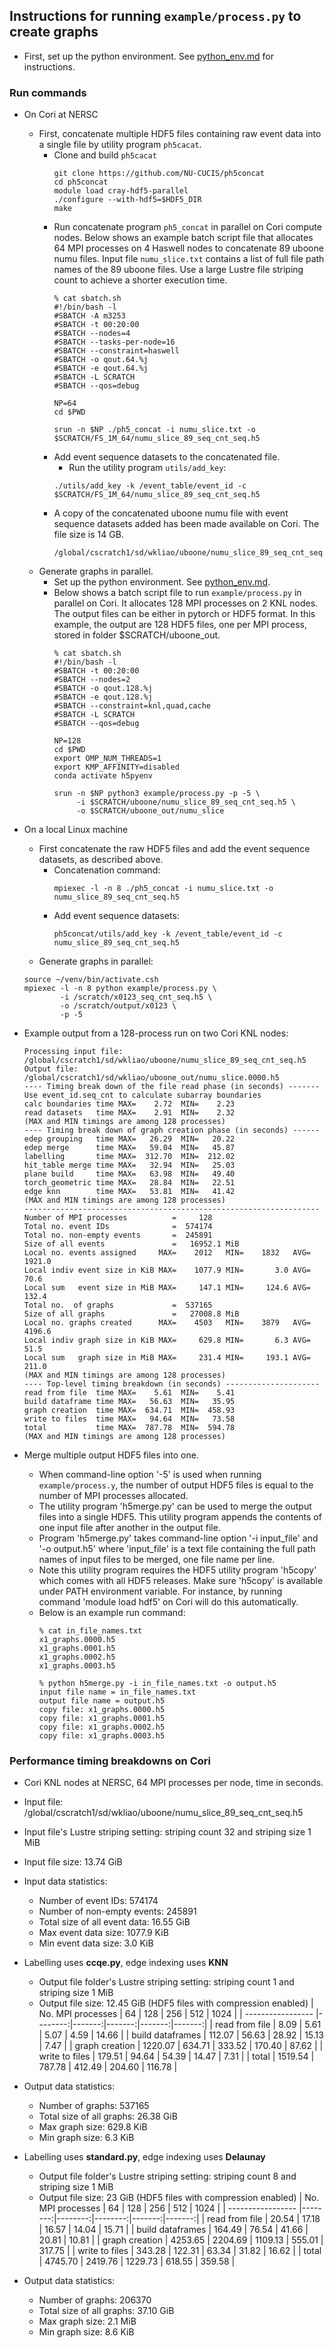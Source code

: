## Instructions for running `example/process.py` to create graphs

* First, set up the python environment. See [python_env.md](./python_env.md)
  for instructions.

### Run commands
* On Cori at NERSC
  + First, concatenate multiple HDF5 files containing raw event data into a
    single file by utility program `ph5cacat`.
    * Clone and build `ph5cacat`
      ```
      git clone https://github.com/NU-CUCIS/ph5concat
      cd ph5concat
      module load cray-hdf5-parallel
      ./configure --with-hdf5=$HDF5_DIR
      make
      ```
    * Run concatenate program `ph5_concat` in parallel on Cori compute nodes.
      Below shows an example batch script file that allocates 64 MPI processes
      on 4 Haswell nodes to concatenate 89 uboone numu files. Input file
      `numu_slice.txt` contains a list of full file path names of the 89
      uboone files. Use a large Lustre file striping count to achieve a shorter
      execution time.
      ```
      % cat sbatch.sh
      #!/bin/bash -l
      #SBATCH -A m3253
      #SBATCH -t 00:20:00
      #SBATCH --nodes=4
      #SBATCH --tasks-per-node=16
      #SBATCH --constraint=haswell
      #SBATCH -o qout.64.%j
      #SBATCH -e qout.64.%j
      #SBATCH -L SCRATCH
      #SBATCH --qos=debug

      NP=64
      cd $PWD

      srun -n $NP ./ph5_concat -i numu_slice.txt -o $SCRATCH/FS_1M_64/numu_slice_89_seq_cnt_seq.h5
      ````
    * Add event sequence datasets to the concatenated file.
      + Run the utility program `utils/add_key`:
      ````
      ./utils/add_key -k /event_table/event_id -c $SCRATCH/FS_1M_64/numu_slice_89_seq_cnt_seq.h5
      ````
    * A copy of the concatenated uboone numu file with event sequence datasets
      added has been made available on Cori. The file size is 14 GB.
      ```
      /global/cscratch1/sd/wkliao/uboone/numu_slice_89_seq_cnt_seq.h5
      ```
  + Generate graphs in parallel.
    * Set up the python environment. See [python_env.md](./python_env.md).
    * Below shows a batch script file to run `example/process.py` in parallel
      on Cori. It allocates 128 MPI processes on 2 KNL nodes. The output files
      can be either in pytorch or HDF5 format. In this example, the output are
      128 HDF5 files, one per MPI process, stored in folder $SCRATCH/uboone_out.
      ```
      % cat sbatch.sh
      #!/bin/bash -l
      #SBATCH -t 00:20:00
      #SBATCH --nodes=2
      #SBATCH -o qout.128.%j
      #SBATCH -e qout.128.%j
      #SBATCH --constraint=knl,quad,cache
      #SBATCH -L SCRATCH
      #SBATCH --qos=debug

      NP=128
      cd $PWD
      export OMP_NUM_THREADS=1
      export KMP_AFFINITY=disabled
      conda activate h5pyenv

      srun -n $NP python3 example/process.py -p -5 \
           -i $SCRATCH/uboone/numu_slice_89_seq_cnt_seq.h5 \
           -o $SCRATCH/uboone_out/numu_slice
      ````
* On a local Linux machine
  + First concatenate the raw HDF5 files and add the event sequence datasets,
    as described above.
    * Concatenation command:
      ```
      mpiexec -l -n 8 ./ph5_concat -i numu_slice.txt -o numu_slice_89_seq_cnt_seq.h5
      ```
    * Add event sequence datasets:
      ```
      ph5concat/utils/add_key -k /event_table/event_id -c numu_slice_89_seq_cnt_seq.h5
      ```
  + Generate graphs in parallel:
  ```
  source ~/venv/bin/activate.csh
  mpiexec -l -n 8 python example/process.py \
          -i /scratch/x0123_seq_cnt_seq.h5 \
          -o /scratch/output/x0123 \
          -p -5
  ```

* Example output from a 128-process run on two Cori KNL nodes:
  ```
  Processing input file: /global/cscratch1/sd/wkliao/uboone/numu_slice_89_seq_cnt_seq.h5
  Output file: /global/cscratch1/sd/wkliao/uboone_out/numu_slice.0000.h5
  ---- Timing break down of the file read phase (in seconds) -------
  Use event_id.seq_cnt to calculate subarray boundaries
  calc boundaries time MAX=    2.72  MIN=    2.23
  read datasets   time MAX=    2.91  MIN=    2.32
  (MAX and MIN timings are among 128 processes)
  ---- Timing break down of graph creation phase (in seconds) ------
  edep grouping   time MAX=   26.29  MIN=   20.22
  edep merge      time MAX=   59.04  MIN=   45.87
  labelling       time MAX=  312.70  MIN=  212.02
  hit_table merge time MAX=   32.94  MIN=   25.03
  plane build     time MAX=   63.98  MIN=   49.40
  torch_geometric time MAX=   28.84  MIN=   22.51
  edge knn        time MAX=   53.81  MIN=   41.42
  (MAX and MIN timings are among 128 processes)
  ------------------------------------------------------------------
  Number of MPI processes          =     128
  Total no. event IDs              =  574174
  Total no. non-empty events       =  245891
  Size of all events               =   16952.1 MiB
  Local no. events assigned     MAX=    2012   MIN=    1832   AVG=    1921.0
  Local indiv event size in KiB MAX=    1077.9 MIN=       3.0 AVG=      70.6
  Local sum   event size in MiB MAX=     147.1 MIN=     124.6 AVG=     132.4
  Total no.  of graphs             =  537165
  Size of all graphs               =   27008.8 MiB
  Local no. graphs created      MAX=    4503   MIN=    3879   AVG=    4196.6
  Local indiv graph size in KiB MAX=     629.8 MIN=       6.3 AVG=      51.5
  Local sum   graph size in MiB MAX=     231.4 MIN=     193.1 AVG=     211.0
  (MAX and MIN timings are among 128 processes)
  ---- Top-level timing breakdown (in seconds) ---------------------
  read from file  time MAX=    5.61  MIN=    5.41
  build dataframe time MAX=   56.63  MIN=   35.95
  graph creation  time MAX=  634.71  MIN=  458.93
  write to files  time MAX=   94.64  MIN=   73.58
  total           time MAX=  787.78  MIN=  594.78
  (MAX and MIN timings are among 128 processes)
  ```
* Merge multiple output HDF5 files into one.
  + When command-line option '-5' is used when running `example/process.y`, the
    number of output HDF5 files is equal to the number of MPI processes
    allocated.
  + The utility program 'h5merge.py' can be used to merge the output files into
    a single HDF5. This utility program appends the contents of one input file
    after another in the output file.
  + Program 'h5merge.py' takes command-line option '-i input_file' and '-o
    output.h5' where 'input_file' is a text file containing the full path names
    of input files to be merged, one file name per line.
  + Note this utility program requires the HDF5 utility program 'h5copy' which
    comes with all HDF5 releases. Make sure 'h5copy' is available under PATH
    environment variable. For instance, by running command 'module load hdf5'
    on Cori will do this automatically.
  + Below is an example run command:
    ```
    % cat in_file_names.txt
    x1_graphs.0000.h5
    x1_graphs.0001.h5
    x1_graphs.0002.h5
    x1_graphs.0003.h5

    % python h5merge.py -i in_file_names.txt -o output.h5
    input file name = in_file_names.txt
    output file name = output.h5
    copy file: x1_graphs.0000.h5
    copy file: x1_graphs.0001.h5
    copy file: x1_graphs.0002.h5
    copy file: x1_graphs.0003.h5
    ```

### Performance timing breakdowns on Cori
* Cori KNL nodes at NERSC, 64 MPI processes per node, time in seconds.
* Input file: /global/cscratch1/sd/wkliao/uboone/numu_slice_89_seq_cnt_seq.h5
* Input file's Lustre striping setting: striping count 32 and striping size 1 MiB
* Input file size: 13.74 GiB
* Input data statistics:
  + Number of event IDs: 574174
  + Number of non-empty events: 245891
  + Total size of all event data: 16.55 GiB
  + Max event data size: 1077.9 KiB
  + Min event data size:    3.0 KiB
* Labelling uses **ccqe.py**, edge indexing uses **KNN**
  + Output file folder's Lustre striping setting: striping count 1 and striping size 1 MiB
  + Output file size: 12.45 GiB (HDF5 files with compression enabled)
   | No. MPI processes | 64      | 128    | 256    | 512    | 1024   |
   | ----------------- |--------:|-------:|-------:|-------:|-------:|
   | read from file    |    8.09 |   5.61 |   5.07 |   4.59 |  14.66 |
   | build dataframes  |  112.07 |  56.63 |  28.92 |  15.13 |   7.47 |
   | graph creation    | 1220.07 | 634.71 | 333.52 | 170.40 |  87.62 |
   | write to files    |  179.51 |  94.64 |  54.39 |  14.47 |   7.31 |
   | total             | 1519.54 | 787.78 | 412.49 | 204.60 | 116.78 |
* Output data statistics:
  + Number of graphs: 537165
  + Total size of all graphs: 26.38 GiB
  + Max graph size: 629.8 KiB
  + Min graph size:   6.3 KiB

* Labelling uses **standard.py**, edge indexing uses **Delaunay**
  + Output file folder's Lustre striping setting: striping count 8 and striping size 1 MiB
  + Output file size: 23 GiB (HDF5 files with compression enabled)
   | No. MPI processes | 64      |  128    |  256    | 512    | 1024   |
   | ----------------- |--------:|--------:|--------:|-------:|-------:|
   | read from file    |   20.54 |   17.18 |   16.57 |  14.04 |  15.71 |
   | build dataframes  |  164.49 |   76.54 |   41.66 |  20.81 |  10.81 |
   | graph creation    | 4253.65 | 2204.69 | 1109.13 | 555.01 | 317.75 |
   | write to files    |  343.28 |  122.31 |   63.34 |  31.82 |  16.62 |
   | total             | 4745.70 | 2419.76 | 1229.73 | 618.55 | 359.58 |
* Output data statistics:
  + Number of graphs: 206370
  + Total size of all graphs: 37.10 GiB
  + Max graph size: 2.1 MiB
  + Min graph size: 8.6 KiB


